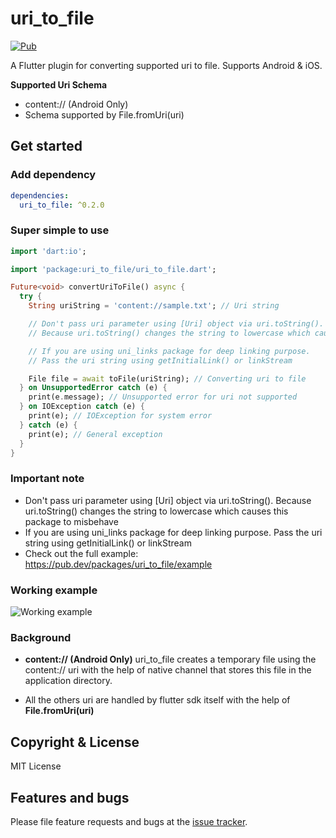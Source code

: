 # uri_to_file

[![Pub](https://img.shields.io/pub/v/uri_to_file.svg?style=flat-square&logo=dart&label=pub.dev&color=blue)](https://pub.dev/packages/uri_to_file)

A Flutter plugin for converting supported uri to file. Supports Android & iOS.

**Supported Uri Schema**

- content:// (Android Only)
- Schema supported by File.fromUri(uri)

## Get started

### Add dependency

```yaml
dependencies:
  uri_to_file: ^0.2.0
```

### Super simple to use

```dart
import 'dart:io';

import 'package:uri_to_file/uri_to_file.dart';

Future<void> convertUriToFile() async {
  try {
    String uriString = 'content://sample.txt'; // Uri string

    // Don't pass uri parameter using [Uri] object via uri.toString().
    // Because uri.toString() changes the string to lowercase which causes this package to misbehave

    // If you are using uni_links package for deep linking purpose.
    // Pass the uri string using getInitialLink() or linkStream

    File file = await toFile(uriString); // Converting uri to file
  } on UnsupportedError catch (e) {
    print(e.message); // Unsupported error for uri not supported
  } on IOException catch (e) {
    print(e); // IOException for system error
  } catch (e) {
    print(e); // General exception
  }
}
```

### Important note

- Don't pass uri parameter using [Uri] object via uri.toString(). Because uri.toString() changes the string to lowercase which causes this package to misbehave
- If you are using uni_links package for deep linking purpose. Pass the uri string using getInitialLink() or linkStream
- Check out the full example: https://pub.dev/packages/uri_to_file/example

### Working example

![Working example](https://raw.githubusercontent.com/Nikhil1999/uri-to-file/dev/example/output/Output.gif 'Working example')

### Background

- **content:// (Android Only)**
  uri_to_file creates a temporary file using the content:// uri with the help of native channel that stores this file in the application directory.

- All the others uri are handled by flutter sdk itself with the help of
  **File.fromUri(uri)**

## Copyright & License

MIT License

## Features and bugs

Please file feature requests and bugs at the [issue tracker][tracker].

[tracker]: https://github.com/Nikhil1999/uri-to-file/issues
